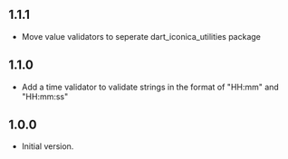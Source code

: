 ## 1.1.1

- Move value validators to seperate dart_iconica_utilities package

## 1.1.0

- Add a time validator to validate strings in the format of "HH:mm" and "HH:mm:ss"

## 1.0.0

- Initial version.
